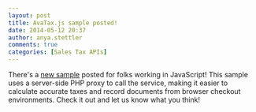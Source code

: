 ```yaml
---
layout: post
title: AvaTax.js sample posted!
date: 2014-05-12 20:37
author: anya.stettler
comments: true
categories: [Sales Tax APIs]
---
```

There's a <a href="https://github.com/avadev/AvaTax-Calc-REST-JavaScript">new sample</a> posted for folks working in JavaScript! This sample uses a server-side PHP proxy to call the service, making it easier to calculate accurate taxes and record documents from browser checkout environments. Check it out and let us know what you think!

&nbsp;
